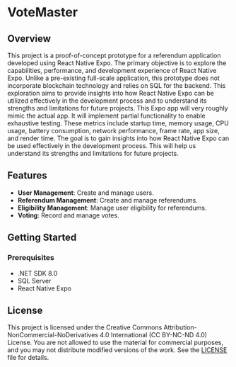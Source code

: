# VoteMaster

## Overview

This project is a proof-of-concept prototype for a referendum application developed using React Native Expo. The primary objective is to explore the capabilities, performance, and development experience of React Native Expo. Unlike a pre-existing full-scale application, this prototype does not incorporate blockchain technology and relies on SQL for the backend. This exploration aims to provide insights into how React Native Expo can be utilized effectively in the development process and to understand its strengths and limitations for future projects. This Expo app will very roughly mimic the actual app. It will implement partial functionality to enable exhaustive testing. These metrics include startup time, memory usage, CPU usage, battery consumption, network performance, frame rate, app size, and render time. The goal is to gain insights into how React Native Expo can be used effectively in the development process. This will help us understand its strengths and limitations for future projects.

## Features

- **User Management**: Create and manage users.
- **Referendum Management**: Create and manage referendums.
- **Eligibility Management**: Manage user eligibility for referendums.
- **Voting**: Record and manage votes.

## Getting Started

### Prerequisites

- .NET SDK 8.0
- SQL Server
- React Native Expo

## License

This project is licensed under the Creative Commons Attribution-NonCommercial-NoDerivatives 4.0 International (CC BY-NC-ND 4.0) License. You are not allowed to use the material for commercial purposes, and you may not distribute modified versions of the work. See the [LICENSE](LICENSE) file for details.